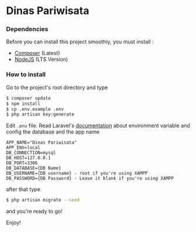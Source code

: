 # Dinas Pariwisata

### Dependencies
Before you can install this project smoothly, you must install :
- [Composer](https://getcomposer.org) (Latest)
- [NodeJS](https://nodejs.org) (LTS Version)

### How to install
Go to the project's root directory and type
```sh
$ composer update
$ npm install
$ cp .env.example .env
$ php artisan key:generate
```
Edit `.env` file. Read Laravel's [documentation](https://laravel.com/docs/5.7/configuration#environment-configuration) about environment variable and config the database and the app name
```env
APP_NAME="Dinas Pariwisata"
APP_ENV=local
DB_CONNECTION=mysql
DB_HOST=127.0.0.1
DB_PORT=3306
DB_DATABASE={DB Name}
DB_USERNAME={DB username} - root if you're using XAMPP
DB_PASSWORD={DB Password} - Leave it blank if you're using XAMPP
```
after that type
```sh
$ php artisan migrate --seed
```
and you're ready to go!

Enjoy!